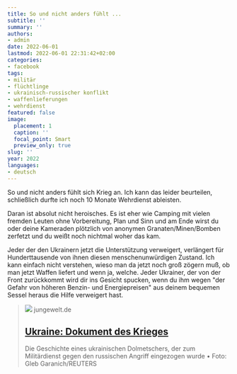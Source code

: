 ```yaml
---
title: So und nicht anders fühlt ...
subtitle: ''
summary: ''
authors:
- admin
date: 2022-06-01
lastmod: 2022-06-01 22:31:42+02:00
categories:
- facebook
tags:
- militär
- flüchtlinge
- ukrainisch-russischer konflikt
- waffenlieferungen
- wehrdienst
featured: false
image:
  placement: 1
  caption: ''
  focal_point: Smart
  preview_only: true
slug: ''
year: 2022
languages:
- deutsch
---
```


So und nicht anders fühlt sich Krieg an. Ich kann das leider beurteilen, schließlich durfte ich noch 10 Monate Wehrdienst ableisten. 

Daran ist absolut nicht heroisches. Es ist eher wie Camping mit vielen fremden Leuten ohne Vorbereitung, Plan und Sinn und am Ende wirst du oder deine Kameraden plötzlich von anonymen Granaten/Minen/Bomben zerfetzt und du weißt noch nichtmal woher das kam. 

Jeder der den Ukrainern jetzt die Unterstützung verweigert, verlängert für Hunderttausende von ihnen diesen menschenunwürdigen Zustand. Ich kann einfach nicht verstehen, wieso man da jetzt noch groß zögern muß, ob man jetzt Waffen liefert und wenn ja, welche. Jeder Ukrainer, der von der Front zurückkommt wird dir ins Gesicht spucken, wenn du ihm wegen "der Gefahr von höheren Benzin- und Energiepreisen" aus deinem bequemen Sessel heraus die Hilfe verweigert hast.
> [![](https://www.jungewelt.de/img/1100/167170.jpg)](https://www.jungewelt.de/artikel/427348.ukraine-dokument-des-krieges.html)
> jungewelt.de
> ## [Ukraine: Dokument des Krieges](https://www.jungewelt.de/artikel/427348.ukraine-dokument-des-krieges.html)
>
>Die Geschichte eines ukrainischen Dolmetschers, der zum Militärdienst gegen den russischen Angriff eingezogen wurde • Foto: Gleb Garanich/REUTERS